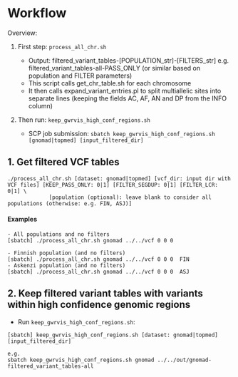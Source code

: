 # Workflow  
Overview:
1. First step: `process_all_chr.sh`
	- Output: filtered_variant_tables-[POPULATION_str]-[FILTERS_str] e.g. filtered_variant_tables-all-PASS_ONLY (or similar based on population and FILTER parameters)
	- This script calls get_chr_table.sh for each chromosome
	- It then calls expand_variant_entries.pl to split multiallelic sites into separate lines (keeping the fields AC, AF, AN and DP from the INFO column)

2. Then run: `keep_gwrvis_high_conf_regions.sh`
	- SCP job submission: `sbatch keep_gwrvis_high_conf_regions.sh [gnomad|topmed] [input_filtered_dir]`



## 1. Get filtered VCF tables  
```
./process_all_chr.sh [dataset: gnomad|topmed] [vcf_dir: input dir with VCF files] [KEEP_PASS_ONLY: 0|1] [FILTER_SEGDUP: 0|1] [FILTER_LCR: 0|1] \
		     [population (optional): leave blank to consider all populations (otherwise: e.g. FIN, ASJ)]
```
#### Examples
```
- All populations and no filters
[sbatch] ./process_all_chr.sh gnomad ../../vcf 0 0 0

- Finnish population (and no filters)
[sbatch] ./process_all_chr.sh gnomad ../../vcf 0 0 0  FIN
- Askenzi population (and no filters)
[sbatch] ./process_all_chr.sh gnomad ../../vcf 0 0 0  ASJ
```


## 2. Keep filtered variant tables with variants within high confidence genomic regions
- Run `keep_gwrvis_high_conf_regions.sh`:
```
[sbatch] keep_gwrvis_high_conf_regions.sh [dataset: gnomad|topmed] [input_filtered_dir]

e.g.
sbatch keep_gwrvis_high_conf_regions.sh gnomad ../../out/gnomad-filtered_variant_tables-all
```
